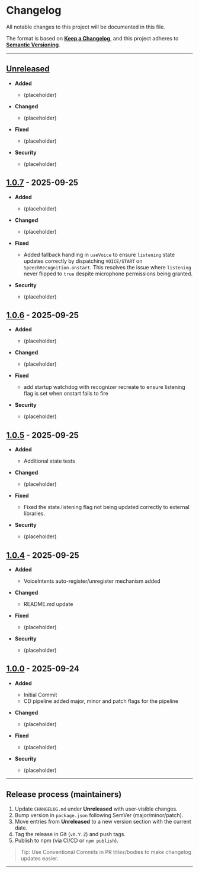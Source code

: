 # Changelog

All notable changes to this project will be documented in this file.

The format is based on **[Keep a Changelog](https://keepachangelog.com/en/1.1.0/)**, and this project adheres to **[Semantic Versioning](https://semver.org/spec/v2.0.0.html)**.

---

## [Unreleased]

- **Added**
  - (placeholder)

- **Changed**
  - (placeholder)

- **Fixed**
  - (placeholder)

- **Security**
  - (placeholder)

## [1.0.7] - 2025-09-25

- **Added**
  - (placeholder)

- **Changed**
  - (placeholder)

- **Fixed**
  - Added fallback handling in `useVoice` to ensure `listening` state updates correctly by dispatching `VOICE/START` on `SpeechRecognition.onstart`. This resolves the issue where `listening` never flipped to `true` despite microphone permissions being granted.

- **Security**
  - (placeholder)

## [1.0.6] - 2025-09-25

- **Added**
  - (placeholder)

- **Changed**
  - (placeholder)

- **Fixed**
  - add startup watchdog with recognizer recreate to ensure listening flag is set when onstart fails to fire

- **Security**
  - (placeholder)

## [1.0.5] - 2025-09-25

- **Added**
  - Additional state tests

- **Changed**
  - (placeholder)

- **Fixed**
  - Fixed the state.listening flag not being updated correctly to external libraries. 

- **Security**
  - (placeholder)

## [1.0.4] - 2025-09-25

- **Added**
  - VoiceIntents auto-register/unregister mechanism added

- **Changed**
  - README.md update

- **Fixed**
  - (placeholder)

- **Security**
  - (placeholder)

## [1.0.0] - 2025-09-24

- **Added**

  - Initial Commit
  - CD pipeline added major, minor and patch flags for the pipeline

- **Changed**

  - (placeholder)

- **Fixed**

  - (placeholder)

- **Security**
  - (placeholder)

---

## Release process (maintainers)

1. Update `CHANGELOG.md` under **Unreleased** with user‑visible changes.
2. Bump version in `package.json` following SemVer (major/minor/patch).
3. Move entries from **Unreleased** to a new version section with the current date.
4. Tag the release in Git (`vX.Y.Z`) and push tags.
5. Publish to npm (via CI/CD or `npm publish`).

> Tip: Use Conventional Commits in PR titles/bodies to make changelog updates easier.

---

[Unreleased]: https://github.com/Plasius-LTD/voice/compare/v1.0.7...HEAD


[1.0.0]: https://github.com/Plasius-LTD/voice/releases/tag/v1.0.0
[1.0.4]: https://github.com/Plasius-LTD/voice/releases/tag/v1.0.4
[1.0.5]: https://github.com/Plasius-LTD/voice/releases/tag/v1.0.5
[1.0.6]: https://github.com/Plasius-LTD/voice/releases/tag/v1.0.6
[1.0.7]: https://github.com/Plasius-LTD/voice/releases/tag/v1.0.7
